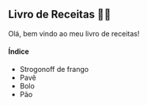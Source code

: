 ## Livro de Receitas :man_cook:

Olá, bem vindo ao meu livro de receitas!



#### Índice



- Strogonoff de frango
- Pavê
- Bolo
- Pão

